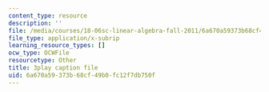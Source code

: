 ```yaml
---
content_type: resource
description: ''
file: /media/courses/18-06sc-linear-algebra-fall-2011/6a670a59373b68cf49b0fc12f7db750f_3cMyj8EKFGo.srt
file_type: application/x-subrip
learning_resource_types: []
ocw_type: OCWFile
resourcetype: Other
title: 3play caption file
uid: 6a670a59-373b-68cf-49b0-fc12f7db750f
---
```

